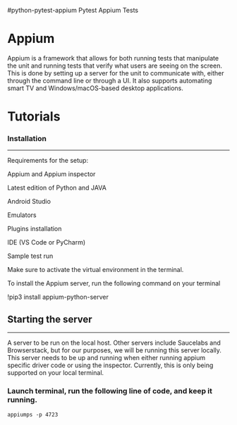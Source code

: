#python-pytest-appium
Pytest Appium Tests

# Appium
Appium is a framework that allows for both running tests that manipulate the unit and running tests that verify what users are seeing on the screen. This is done by setting up a server for the unit to communicate with, either through the command line or through a UI. It also supports automating smart TV and Windows/macOS-based desktop applications.


# Tutorials

### Installation
--------
Requirements for the setup:

Appium and Appium inspector

Latest edition of Python and JAVA

Android Studio

Emulators

Plugins installation

IDE (VS Code or PyCharm)

Sample test run

Make sure to activate the virtual environment in the terminal.

To install the Appium server, run the following command on your terminal

!pip3 install appium-python-server

## Starting the server
-----
A server to be run on the local host. Other servers include Saucelabs and Browserstack, but for our purposes, we will be running this server locally. This server needs to be up and running when either running appium specific driver code or using the inspector. Currently, this is only being supported on your local terminal.

### Launch terminal, run the following line of code, and keep it running.
`appiumps -p 4723`
